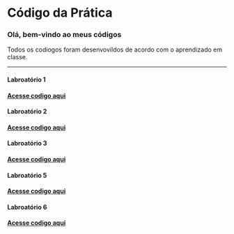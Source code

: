 # Código da Prática 

<h3>Olá, bem-vindo ao meus códigos</h3>

<p>Todos os codiogos foram desenvovildos de acordo com o aprendizado em classe.</p>

<hr>

<h4>Labroatório 1<h4>
  <a href="Laboratorio1/">Acesse codigo aqui</a>
 
 <h4>Labroatório 2<h4>
  <a href="Laboratorio2/">Acesse codigo aqui</a>
   
 <h4>Labroatório 3<h4>
  <a href="Laboratorio3/">Acesse codigo aqui</a>
   
 <h4>Labroatório 5<h4>
  <a href="Laboratorio5/">Acesse codigo aqui</a>
   
 <h4>Labroatório 6<h4>
  <a href="Laboratorio6/">Acesse codigo aqui</a>
